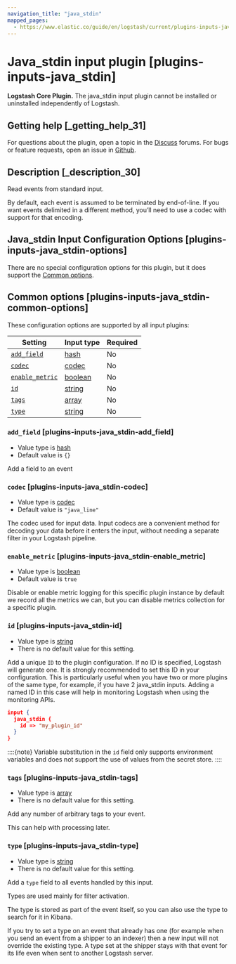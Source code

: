 ```yaml
---
navigation_title: "java_stdin"
mapped_pages:
  - https://www.elastic.co/guide/en/logstash/current/plugins-inputs-java_stdin.html
---
```


# Java_stdin input plugin [plugins-inputs-java_stdin]


**Logstash Core Plugin.** The java_stdin input plugin cannot be installed or uninstalled independently of Logstash.

## Getting help [_getting_help_31]

For questions about the plugin, open a topic in the [Discuss](http://discuss.elastic.co) forums. For bugs or feature requests, open an issue in [Github](https://github.com/logstash).


## Description [_description_30]

Read events from standard input.

By default, each event is assumed to be terminated by end-of-line. If you want events delimited in a different method, you’ll need to use a codec with support for that encoding.


## Java_stdin Input Configuration Options [plugins-inputs-java_stdin-options]

There are no special configuration options for this plugin, but it does support the [Common options](plugins-inputs-java_stdin.md#plugins-inputs-java_stdin-common-options).


## Common options [plugins-inputs-java_stdin-common-options]

These configuration options are supported by all input plugins:

| Setting | Input type | Required |
| --- | --- | --- |
| [`add_field`](plugins-inputs-java_stdin.md#plugins-inputs-java_stdin-add_field) | [hash](logstash://reference/configuration-file-structure.md#hash) | No |
| [`codec`](plugins-inputs-java_stdin.md#plugins-inputs-java_stdin-codec) | [codec](logstash://reference/configuration-file-structure.md#codec) | No |
| [`enable_metric`](plugins-inputs-java_stdin.md#plugins-inputs-java_stdin-enable_metric) | [boolean](logstash://reference/configuration-file-structure.md#boolean) | No |
| [`id`](plugins-inputs-java_stdin.md#plugins-inputs-java_stdin-id) | [string](logstash://reference/configuration-file-structure.md#string) | No |
| [`tags`](plugins-inputs-java_stdin.md#plugins-inputs-java_stdin-tags) | [array](logstash://reference/configuration-file-structure.md#array) | No |
| [`type`](plugins-inputs-java_stdin.md#plugins-inputs-java_stdin-type) | [string](logstash://reference/configuration-file-structure.md#string) | No |

### `add_field` [plugins-inputs-java_stdin-add_field]

* Value type is [hash](logstash://reference/configuration-file-structure.md#hash)
* Default value is `{}`

Add a field to an event


### `codec` [plugins-inputs-java_stdin-codec]

* Value type is [codec](logstash://reference/configuration-file-structure.md#codec)
* Default value is `"java_line"`

The codec used for input data. Input codecs are a convenient method for decoding your data before it enters the input, without needing a separate filter in your Logstash pipeline.


### `enable_metric` [plugins-inputs-java_stdin-enable_metric]

* Value type is [boolean](logstash://reference/configuration-file-structure.md#boolean)
* Default value is `true`

Disable or enable metric logging for this specific plugin instance by default we record all the metrics we can, but you can disable metrics collection for a specific plugin.


### `id` [plugins-inputs-java_stdin-id]

* Value type is [string](logstash://reference/configuration-file-structure.md#string)
* There is no default value for this setting.

Add a unique `ID` to the plugin configuration. If no ID is specified, Logstash will generate one. It is strongly recommended to set this ID in your configuration. This is particularly useful when you have two or more plugins of the same type, for example, if you have 2 java_stdin inputs. Adding a named ID in this case will help in monitoring Logstash when using the monitoring APIs.

```json
input {
  java_stdin {
    id => "my_plugin_id"
  }
}
```

::::{note}
Variable substitution in the `id` field only supports environment variables and does not support the use of values from the secret store.
::::



### `tags` [plugins-inputs-java_stdin-tags]

* Value type is [array](logstash://reference/configuration-file-structure.md#array)
* There is no default value for this setting.

Add any number of arbitrary tags to your event.

This can help with processing later.


### `type` [plugins-inputs-java_stdin-type]

* Value type is [string](logstash://reference/configuration-file-structure.md#string)
* There is no default value for this setting.

Add a `type` field to all events handled by this input.

Types are used mainly for filter activation.

The type is stored as part of the event itself, so you can also use the type to search for it in Kibana.

If you try to set a type on an event that already has one (for example when you send an event from a shipper to an indexer) then a new input will not override the existing type. A type set at the shipper stays with that event for its life even when sent to another Logstash server.



